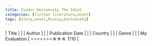 ```yaml
---
title: Fyodor Dostoevsky The Idiot
categories: [fiction literature,novel]
tags: [story,novel,Russia,Dostoevsky]
---
```


| Title |  |
| Author |  |
| Publication Date |   |
| Country |  |
| Genre |   |
| My Evaluation | ⭐⭐⭐⭐⭐⭐⭐☆☆☆ 7/10  |
        